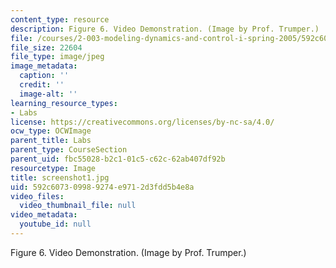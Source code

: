 ```yaml
---
content_type: resource
description: Figure 6. Video Demonstration. (Image by Prof. Trumper.)
file: /courses/2-003-modeling-dynamics-and-control-i-spring-2005/592c607309989274e9712d3fdd5b4e8a_screenshot1.jpg
file_size: 22604
file_type: image/jpeg
image_metadata:
  caption: ''
  credit: ''
  image-alt: ''
learning_resource_types:
- Labs
license: https://creativecommons.org/licenses/by-nc-sa/4.0/
ocw_type: OCWImage
parent_title: Labs
parent_type: CourseSection
parent_uid: fbc55028-b2c1-01c5-c62c-62ab407df92b
resourcetype: Image
title: screenshot1.jpg
uid: 592c6073-0998-9274-e971-2d3fdd5b4e8a
video_files:
  video_thumbnail_file: null
video_metadata:
  youtube_id: null
---
```

Figure 6. Video Demonstration. (Image by Prof. Trumper.)